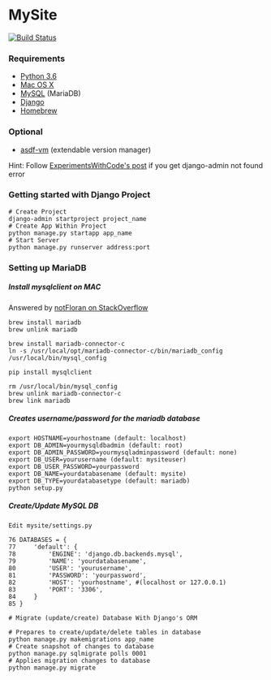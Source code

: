 # MySite
[![Build Status](https://travis-ci.org/charlesweng/mysite.svg?branch=master)](https://travis-ci.org/charlesweng/mysite)

### Requirements
* [Python 3.6](https://www.python.org/downloads/release/python-360/)
* [Mac OS X](https://www.apple.com/macos/sierra/)
* [MySQL](https://mariadb.com/downloads?utm_campaign=web_download_server&utm_source=google&utm_medium=ppc&gclid=CjwKEAjw7J3KBRCxv93Q3KSukXQSJADzFzVSbc8WGJoA5lefXsn9KgLVg4361hfx85uC21MiC0Un2RoCRB_w_wcB) (MariaDB)
* [Django](https://www.djangoproject.com/)
* [Homebrew](https://brew.sh/)

### Optional
* [asdf-vm](https://github.com/asdf-vm/asdf)
(extendable version manager)


Hint: Follow [ExperimentsWithCode's post](https://stackoverflow.com/questions/20361073/installed-django-with-pip-django-admin-py-returns-command-not-found-what-am-i) if you get django-admin not found error

### Getting started with Django Project
```
# Create Project
django-admin startproject project_name
# Create App Within Project
python manage.py startapp app_name
# Start Server
python manage.py runserver address:port
```

### Setting up MariaDB
##### Install mysqlclient on MAC
Answered by [notFloran on StackOverflow](https://stackoverflow.com/questions/44239393/installing-mysqlclient-for-mariadb-on-mac-os-for-python3)

```
brew install mariadb
brew unlink mariadb

brew install mariadb-connector-c
ln -s /usr/local/opt/mariadb-connector-c/bin/mariadb_config /usr/local/bin/mysql_config

pip install mysqlclient

rm /usr/local/bin/mysql_config
brew unlink mariadb-connector-c
brew link mariadb
```
##### Creates username/password for the mariadb database
```
export HOSTNAME=yourhostname (default: localhost)
export DB_ADMIN=yourmysqldbadmin (default: root)
export DB_ADMIN_PASSWORD=yourmysqladminpassword (default: none)
export DB_USER=yourusername (default: mysiteuser)
export DB_USER_PASSWORD=yourpassword
export DB_NAME=yourdatabasename (default: mysite)
export DB_TYPE=yourdatabasetype (default: mariadb)
python setup.py
```
##### Create/Update MySQL DB
```
Edit mysite/settings.py

76 DATABASES = {
77     'default': {
78         'ENGINE': 'django.db.backends.mysql',
79         'NAME': 'yourdatabasename',
80         'USER': 'yourusername',
81         'PASSWORD': 'yourpassword',
82         'HOST': 'yourhostname', #(localhost or 127.0.0.1)
83         'PORT': '3306',
84     }
85 }
```
```
# Migrate (update/create) Database With Django's ORM

# Prepares to create/update/delete tables in database
python manage.py makemigrations app_name
# Create snapshot of changes to database
python manage.py sqlmigrate polls 0001
# Applies migration changes to database
python manage.py migrate
```
